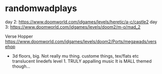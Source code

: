 # randomwadplays
day 2:
https://www.doomworld.com/idgames/levels/heretic/a-c/castle2
day 3:
https://www.doomworld.com/idgames/levels/doom2/m-o/mad_2

Verse Hopper
https://www.doomworld.com/idgames/levels/doom2/Ports/megawads/versehop
 - 3d floors, big. Not really mu thing. custome things, tex/flats etc translucent linedefs
 level 1. TRULY appalling music It is MALL themed though...